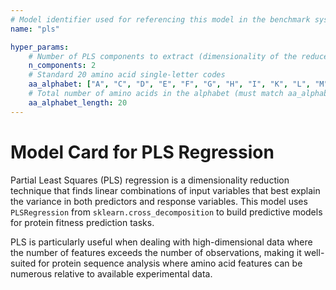 ```yaml
---
# Model identifier used for referencing this model in the benchmark system
name: "pls"

hyper_params:
    # Number of PLS components to extract (dimensionality of the reduced space)
    n_components: 2
    # Standard 20 amino acid single-letter codes
    aa_alphabet: ["A", "C", "D", "E", "F", "G", "H", "I", "K", "L", "M", "N", "P", "Q", "R", "S", "T", "V", "W", "Y"]
    # Total number of amino acids in the alphabet (must match aa_alphabet length)
    aa_alphabet_length: 20
---
```


# Model Card for PLS Regression

Partial Least Squares (PLS) regression is a dimensionality reduction technique that finds linear combinations of input variables that best explain the variance in both predictors and response variables. This model uses `PLSRegression` from `sklearn.cross_decomposition` to build predictive models for protein fitness prediction tasks.

PLS is particularly useful when dealing with high-dimensional data where the number of features exceeds the number of observations, making it well-suited for protein sequence analysis where amino acid features can be numerous relative to available experimental data.
